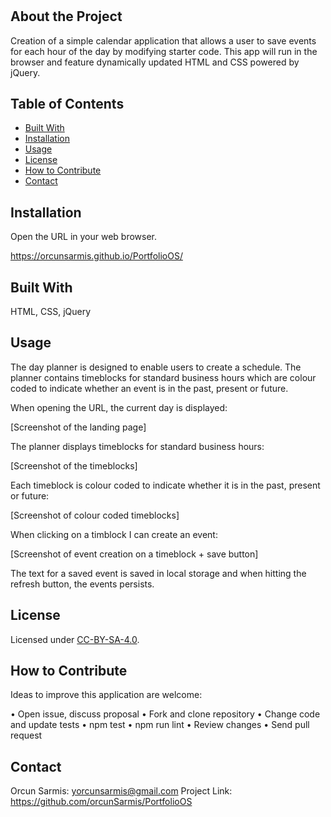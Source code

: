 # <DayPlanner-OrcunSarmis>

## About the Project

Creation of a simple calendar application that allows a user to save events for each hour of the day by modifying starter code. This app will run in the browser and feature dynamically updated HTML and CSS powered by jQuery.

## Table of Contents 

- [Built With](#BuiltWith)
- [Installation](#Installation)
- [Usage](#usage)
- [License](#license)
- [How to Contribute](#HowtoContribute)
- [Contact](#Contact)

## Installation

Open the URL in your web browser.

https://orcunsarmis.github.io/PortfolioOS/

## Built With

HTML, CSS, jQuery

## Usage

The day planner is designed to enable users to create a schedule. The planner contains timeblocks for standard business hours which are colour coded to indicate whether an event is in the past, present or future. 

When opening the URL, the current day is displayed:

[Screenshot of the landing page]

The planner displays timeblocks for standard business hours:

[Screenshot of the timeblocks] 

Each timeblock is colour coded to indicate whether it is in the past, present or future:

[Screenshot of colour coded timeblocks]

When clicking on a timblock I can create an event:

[Screenshot of event creation on a timeblock + save button]

The text for a saved event is saved in local storage and when hitting the refresh button, the events persists. 

## License

Licensed under [CC-BY-SA-4.0]( https://choosealicense.com/licenses/cc-by-sa-4.0/).

## How to Contribute

Ideas to improve this application are welcome: 

•	Open issue, discuss proposal
•	Fork and clone repository
•	Change code and update tests
•	npm test
•	npm run lint
•	Review changes
•	Send pull request

## Contact

Orcun Sarmis: yorcunsarmis@gmail.com
Project Link: https://github.com/orcunSarmis/PortfolioOS
